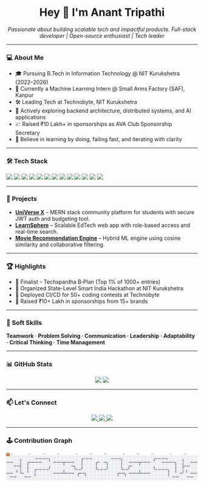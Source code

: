 <h1 align="center">Hey 👋 I'm Anant Tripathi</h1>

<p align="center">
  <em>Passionate about building scalable tech and impactful products. Full-stack developer | Open-source enthusiast | Tech leader</em>
</p>

---

### 💻 About Me

- 🎓 Pursuing B.Tech in Information Technology @ NIT Kurukshetra (2022–2026)
- 💼 Currently a Machine Learning Intern @ Small Arms Factory (SAF), Kanpur
- 🛠️ Leading Tech at Technobyte, NIT Kurukshetra
- 🌱 Actively exploring backend architecture, distributed systems, and AI applications
- 📈 Raised ₹10 Lakh+ in sponsorships as AVA Club Sponsorship Secretary
- 🧠 Believe in learning by doing, failing fast, and iterating with clarity

---

### 🛠️ Tech Stack

<div align="left">
  <img src="https://cdn.jsdelivr.net/gh/devicons/devicon/icons/javascript/javascript-original.svg" height="30" />
  <img src="https://cdn.jsdelivr.net/gh/devicons/devicon/icons/typescript/typescript-original.svg" height="30" />
  <img src="https://cdn.jsdelivr.net/gh/devicons/devicon/icons/react/react-original.svg" height="30" />
  <img src="https://cdn.jsdelivr.net/gh/devicons/devicon/icons/nodejs/nodejs-original.svg" height="30" />
  <img src="https://cdn.jsdelivr.net/gh/devicons/devicon/icons/nextjs/nextjs-original.svg" height="30" />
  <img src="https://cdn.jsdelivr.net/gh/devicons/devicon/icons/express/express-original.svg" height="30" />
  <img src="https://cdn.jsdelivr.net/gh/devicons/devicon/icons/mongodb/mongodb-original.svg" height="30" />
  <img src="https://cdn.jsdelivr.net/gh/devicons/devicon/icons/python/python-original.svg" height="30" />
  <img src="https://cdn.jsdelivr.net/gh/devicons/devicon/icons/cplusplus/cplusplus-original.svg" height="30" />
  <img src="https://cdn.jsdelivr.net/gh/devicons/devicon/icons/mysql/mysql-original.svg" height="30" />
  <img src="https://cdn.jsdelivr.net/gh/devicons/devicon/icons/git/git-original.svg" height="30" />
  <img src="https://cdn.jsdelivr.net/gh/devicons/devicon/icons/docker/docker-original.svg" height="30" />
  <img src="https://cdn.jsdelivr.net/gh/devicons/devicon/icons/jupyter/jupyter-original.svg" height="30" />
</div>

---

### 🚀 Projects

- **[UniVerse X](#)** – MERN stack community platform for students with secure JWT auth and budgeting tool.
- **[LearnSphere](#)** – Scalable EdTech web app with role-based access and real-time search.
- **[Movie Recommendation Engine](#)** – Hybrid ML engine using cosine similarity and collaborative filtering.

---

### 🏆 Highlights

- 🥇 Finalist – Techspardha B‑Plan (Top 1% of 1000+ entries)
- 🧠 Organized State-Level Smart India Hackathon at NIT Kurukshetra
- 🔧 Deployed CI/CD for 50+ coding contests at Technobyte
- 🎯 Raised ₹10+ Lakh in sponsorships from 15+ brands

---

### 🧠 Soft Skills

**Teamwork · Problem Solving · Communication · Leadership · Adaptability · Critical Thinking · Time Management**

---

### 📊 GitHub Stats

<div align="center">
  <img src="https://github-readme-stats.vercel.app/api?username=anmay04&show_icons=true&theme=dracula" height="150" />
  <img src="https://github-readme-stats.vercel.app/api/top-langs/?username=anmay04&layout=compact&theme=dracula" height="150" />
</div>

---

### 📫 Let's Connect

<div align="center">
  <a href="https://www.linkedin.com/in/anant-tripathi04/" target="_blank">
    <img src="https://img.shields.io/badge/LinkedIn-Anant%20Tripathi-0077B5?style=for-the-badge&logo=linkedin&logoColor=white" />
  </a>
  <a href="mailto:tripathianant199@gmail.com">
    <img src="https://img.shields.io/badge/Gmail-tripathianant199@gmail.com-D14836?style=for-the-badge&logo=gmail&logoColor=white" />
  </a>
  <a href="https://discordapp.com/users/anant04_36521">
    <img src="https://img.shields.io/badge/Discord-anant04_36521-7289DA?style=for-the-badge&logo=discord&logoColor=white" />
  </a>
</div>

---

### 🕹️ Contribution Graph

<picture>
  <source media="(prefers-color-scheme: dark)" srcset="https://raw.githubusercontent.com/anmay04/anmay04/output/pacman-contribution-graph-dark.svg">
  <source media="(prefers-color-scheme: light)" srcset="https://raw.githubusercontent.com/anmay04/anmay04/output/pacman-contribution-graph.svg">
  <img alt="Pacman contribution graph" src="https://raw.githubusercontent.com/anmay04/anmay04/output/pacman-contribution-graph.svg">
</picture>
